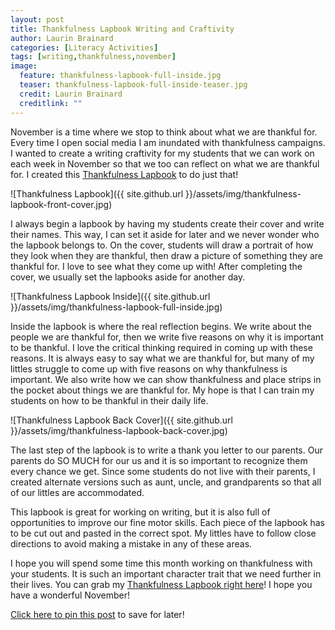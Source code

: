```yaml
---
layout: post
title: Thankfulness Lapbook Writing and Craftivity
author: Laurin Brainard
categories: [Literacy Activities]
tags: [writing,thankfulness,november]
image:
  feature: thankfulness-lapbook-full-inside.jpg
  teaser: thankfulness-lapbook-full-inside-teaser.jpg
  credit: Laurin Brainard
  creditlink: ""
---
```

November is a time where we stop to think about what we are thankful for. Every time I open social media I am inundated with thankfulness campaigns. I wanted to create a writing craftivity for my students that we can work on each week in November so that we too can reflect on what we are thankful for. I created this [Thankfulness Lapbook](http://bit.ly/2jfb1AR) to do just that! 

![Thankfulness Lapbook]({{ site.github.url }}/assets/img/thankfulness-lapbook-front-cover.jpg)

I always begin a lapbook by having my students create their cover and write their names. This way, I can set it aside for later and we never wonder who the lapbook belongs to. On the cover, students will draw a portrait of how they look when they are thankful, then draw a picture of something they are thankful for. I love to see what they come up with! After completing the cover, we usually set the lapbooks aside for another day.

![Thankfulness Lapbook Inside]({{ site.github.url }}/assets/img/thankfulness-lapbook-full-inside.jpg)

Inside the lapbook is where the real reflection begins. We write about the people we are thankful for, then we write five reasons on why it is important to be thankful. I love the critical thinking required in coming up with these reasons. It is always easy to say what we are thankful for, but many of my littles struggle to come up with five reasons on why thankfulness is important. We also write how we can show thankfulness and place strips in the pocket about things we are thankful for. My hope is that I can train my students on how to be thankful in their daily life.

![Thankfulness Lapbook Back Cover]({{ site.github.url }}/assets/img/thankfulness-lapbook-back-cover.jpg)
  
The last step of the lapbook is to write a thank you letter to our parents. Our parents do SO MUCH for our us and it is so important to recognize them every chance we get. Since some students do not live with their parents, I created alternate versions such as aunt, uncle, and grandparents so that all of our littles are accommodated. 

This lapbook is great for working on writing, but it is also full of opportunities to improve our fine motor skills. Each piece of the lapbook has to be cut out and pasted in the correct spot. My littles have to follow close directions to avoid making a mistake in any of these areas. 

I hope you will spend some time this month working on thankfulness with your students. It is such an important character trait that we need further in their lives. You can grab my [Thankfulness Lapbook right here](http://bit.ly/2jfb1AR)! I hope you have a wonderful November! 

[Click here to pin this post](https://pin.it/sfibs33qsh3tw4) to save for later!


